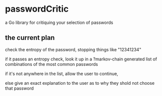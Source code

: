 # passwordCritic
a Go library for critiquing your selection of passwords

## the current plan

check the entropy of the password, stopping things like "12341234"

if it passes an entropy check, look it up in a ?markov-chain generated list of combinations of the most common passwords

if it's not anywhere in the list, allow  the user to continue,

else give an exact explanation to the user as to why they shold not choose that password
